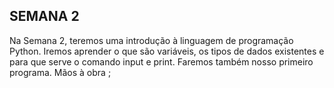 ## SEMANA 2 
Na Semana 2, teremos uma introdução à linguagem de programação Python. Iremos aprender o que são variáveis, os tipos de dados existentes e para que serve o comando input e print. Faremos também nosso primeiro programa. Mãos à obra ;

